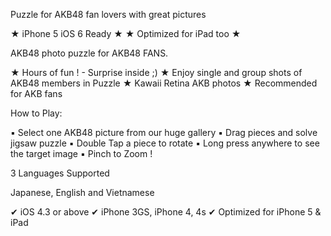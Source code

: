 Puzzle for AKB48 fan lovers with great pictures


★ iPhone 5 iOS 6 Ready ★
★ Optimized for iPad too ★

AKB48 photo puzzle for AKB48 FANS.

★ Hours of fun ! - Surprise inside ;)
★ Enjoy single and group shots of AKB48 members in Puzzle
★ Kawaii Retina AKB photos
★ Recommended for AKB fans

How to Play:

▪ Select one AKB48 picture from our huge gallery
▪ Drag pieces and solve jigsaw puzzle
▪ Double Tap a piece to rotate
▪ Long press anywhere to see the target image
▪ Pinch to Zoom !


3 Languages Supported

Japanese, English and Vietnamese

✔ iOS 4.3 or above
✔ iPhone 3GS, iPhone 4, 4s
✔ Optimized for iPhone 5 & iPad
